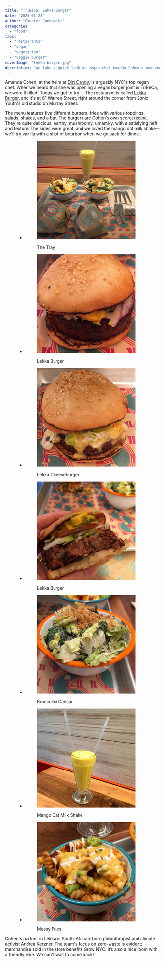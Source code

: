 ```yaml
---
title: "TriBeCa: Lekka Burger"
date: "2020-01-28"
author: "Chester Jankowski"
categories: 
  - "food"
tags: 
  - "restaurants"
  - "vegan"
  - "vegetarian"
  - "veggie burger"
coverImage: "lekka-burger.jpg"
description: "We take a quick look at vegan chef Amanda Cohen's new vegan burger joint, Lekka Burger."
---
```


Amanda Cohen, at the helm at [Dirt Candy](https://www.dirtcandynyc.com/), is arguably NYC's top vegan chef. When we heard that she was opening a vegan burger joint in TriBeCa, we were thrilled! Today we got to try it. The restaurant is called [Lekka Burger](https://www.lekkaburger.com/), and it's at 81 Warren Street, right around the corner from Sonic Youth's old studio on Murray Street.

The menu features five different burgers, fries with various toppings, salads, shakes, and a bar. The burgers are Cohen's own secret recipe. They're quite delicious, earthy, mushroomy, umami-y, with a satisfying heft and texture. The sides were great, and we loved the mango oat milk shake--we'll try vanilla with a shot of bourbon when we go back for dinner.

<figure>

- <figure>
    
    ![Burgers and sides at Lekka Burger](images/lekka-burger-3.jpg)
    
    <figcaption>
    
    The Tray
    
    </figcaption>
    
    </figure>
    
- <figure>
    
    ![The Lekka Burger](images/lekka-burger-5.jpg)
    
    <figcaption>
    
    Lekka Burger
    
    </figcaption>
    
    </figure>
    
- <figure>
    
    ![Lekka Cheeseburger](images/lekka-burger-4.jpg)
    
    <figcaption>
    
    Lekka Cheeseburger
    
    </figcaption>
    
    </figure>
    
- <figure>
    
    ![The Lekka Burger](images/lekka-burger-7.jpg)
    
    <figcaption>
    
    Lekka Burger
    
    </figcaption>
    
    </figure>
    
- <figure>
    
    ![Broccolini Caesar at Lekka Burger](images/lekka-burger-6.jpg)
    
    <figcaption>
    
    Broccolini Caesar
    
    </figcaption>
    
    </figure>
    
- <figure>
    
    ![Mango Oat Milk Shake at Lekka Burger](images/lekka-burger-2.jpg)
    
    <figcaption>
    
    Mango Oat Milk Shake
    
    </figcaption>
    
    </figure>
    
- <figure>
    
    ![Messy fries at Lekka Burger](images/lekka-burger-8.jpg)
    
    <figcaption>
    
    Messy Fries
    
    </figcaption>
    
    </figure>
    



</figure>

Cohen's partner in Lekka is South-African-born philanthropist and climate activist Andrea Kerzner. The team's focus on zero-waste is evident; merchandise sold in the store benefits Grow NYC. It’s also a nice room with a friendly vibe. We can't wait to come back!

